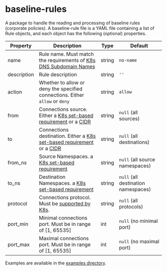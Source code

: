 # baseline-rules
A package to handle the reading and processing of baseline rules (corporate policies).
A baseline-rule file is a YAML file containing a list of Rule objects, and each object has the following (optional) properties.

|Property   |Description     |Type  |Default|
|-----------|----------------|------|-------|
|name       |Rule name. Must match the requirements of [K8s DNS Subdomain Names](https://kubernetes.io/docs/concepts/overview/working-with-objects/names/#dns-subdomain-names)|string|`no-name`|
|description|Rule description|string|`''`|
|action     |Whether to allow or deny the specified connections. Either `allow` or `deny`|string|`allow`|
|from       |Connections source. Either a [K8s set-based requirement](https://kubernetes.io/docs/concepts/overview/working-with-objects/labels/#set-based-requirement) or a [CIDR](https://kubernetes.io/docs/reference/generated/kubernetes-api/v1.21/#ipblock-v1-networking-k8s-io)|string|`null` (all sources)|
|to         |Connections destination. Either a [K8s set-based requirement](https://kubernetes.io/docs/concepts/overview/working-with-objects/labels/#set-based-requirement) or a [CIDR](https://kubernetes.io/docs/reference/generated/kubernetes-api/v1.21/#ipblock-v1-networking-k8s-io)|string|`null` (all destinations)|
|from_ns    |Source Namespaces. a [K8s set-based requirement](https://kubernetes.io/docs/concepts/overview/working-with-objects/labels/#set-based-requirement)|string|`null` (all source namespaces)|
|to_ns    |Destination Namespaces. a [K8s set-based requirement](https://kubernetes.io/docs/concepts/overview/working-with-objects/labels/#set-based-requirement)|string|`null` (all destination namespaces)|
|protocol   |Connections protocol. Must be [supported by K8s](https://kubernetes.io/docs/reference/generated/kubernetes-api/v1.21/#networkpolicyport-v1-networking-k8s-io).|string|`null` (all protocols)|
|port_min   |Minimal connections port. Must be in range of [1, 65535]|int|`null` (no minimal port)|
|port_max   |Maximal connections port. Must be in range of [1, 65535]|int|`null` (no maximal port)|

Examples are available in the [examples directory](https://github.com/np-guard/baseline-rules/tree/master/examples).
